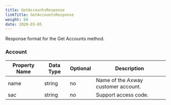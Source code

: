 ```yaml
---
title: GetAccountsResponse
linkTitle: GetAccountsResponse
weight: 60
date: 2020-03-05
---
```


Response format for the Get Accounts method.

### Account

| Property Name | Data Type | Optional | Description |
|---------------|-----------|----------|-------------|
| name          | string    |       no |  Name of the Axway customer account. |
| sac           | string    |       no |  Support access code. |
